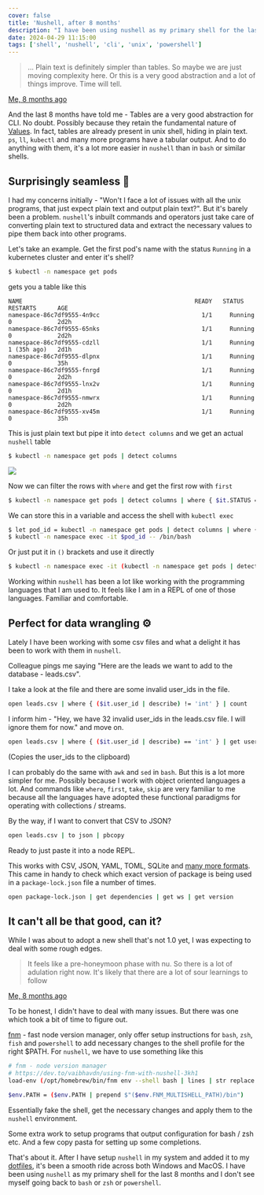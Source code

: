 ```yaml
---
cover: false
title: 'Nushell, after 8 months'
description: "I have been using nushell as my primary shell for the last 8 months and I don't see myself going back to bash or zsh or powershell"
date: 2024-04-29 11:15:00
tags: ['shell', 'nushell', 'cli', 'unix', 'powershell']
---
```


> ... Plain text is definitely simpler than tables. So maybe we are just moving complexity here. Or this is a very good abstraction and a lot of things improve. Time will tell.

[Me, 8 months ago](https://okmanideep.me/i-am-very-excited-about-using-nushell-everyday/)

And the last 8 months have told me - Tables are a very good abstraction for CLI. No doubt. Possibly because they retain the fundamental nature of [Values](https://youtu.be/-6BsiVyC1kM?si=w1U3f4OzdOAT6C55). In fact, tables are already present in unix shell, hiding in plain text. `ps`, `ll`, `kubectl` and many more programs have a tabular output. And to do anything with them, it's a lot more easier in `nushell` than in `bash` or similar shells.

## Surprisingly seamless 🧈
I had my concerns initially - "Won't I face a lot of issues with all the unix programs, that just expect plain text and output plain text?". But it's barely been a problem. `nushell`'s inbuilt commands and operators just take care of converting plain text to structured data and extract the necessary values to pipe them back into other programs.

Let's take an example. Get the first pod's name with the status `Running` in a kubernetes cluster and enter it's shell?

```sh
$ kubectl -n namespace get pods
```
gets you a table like this

```
NAME                                                 READY   STATUS      RESTARTS      AGE
namespace-86c7df9555-4n9cc                             1/1     Running     0             2d2h
namespace-86c7df9555-65nks                             1/1     Running     0             2d2h
namespace-86c7df9555-cdzll                             1/1     Running     1 (35h ago)   2d1h
namespace-86c7df9555-dlpnx                             1/1     Running     0             35h
namespace-86c7df9555-fnrgd                             1/1     Running     0             2d2h
namespace-86c7df9555-lnx2v                             1/1     Running     0             2d1h
namespace-86c7df9555-nmwrx                             1/1     Running     0             2d2h
namespace-86c7df9555-xv45m                             1/1     Running     0             35h
```
This is just plain text but pipe it into `detect columns` and we get an actual `nushell` table

```sh
$ kubectl -n namespace get pods | detect columns
```

<img src="https://imgur.com/k5im8XR.png" style="max-width: 680px;" />

Now we can filter the rows with `where` and get the first row with `first`

```sh
$ kubectl -n namespace get pods | detect columns | where { $it.STATUS == "Running" } | first | get NAME
```

We can store this in a variable and access the shell with `kubectl exec`

```sh
$ let pod_id = kubectl -n namespace get pods | detect columns | where { $it.STATUS == "Running" } | first | get NAME
$ kubectl -n namespace exec -it $pod_id -- /bin/bash
```

Or just put it in `()` brackets and use it directly

```sh
$ kubectl -n namespace exec -it (kubectl -n namespace get pods | detect columns | where { $it.STATUS == "Running" } | first | get NAME) -- /bin/bash
```

Working within `nushell` has been a lot like working with the programming languages that I am used to. It feels like I am in a REPL of one of those languages. Familiar and comfortable.

## Perfect for data wrangling ⚙️
Lately I have been working with some csv files and what a delight it has been to work with them in `nushell`.

Colleague pings me saying "Here are the leads we want to add to the database - leads.csv".

I take a look at the file and there are some invalid user_ids in the file.

```sh
open leads.csv | where { ($it.user_id | describe) != 'int' } | count
```
I inform him - "Hey, we have 32 invalid user_ids in the leads.csv file. I will ignore them for now." and move on.

```sh
open leads.csv | where { ($it.user_id | describe) == 'int' } | get user_id | str join ',' | pbcopy
```
(Copies the user_ids to the clipboard)

I can probably do the same with `awk` and `sed` in `bash`. But this is a lot more simpler for me. Possibly because I work with object oriented languages a lot. And commands like `where`, `first`, `take`, `skip` are very familiar to me because all the languages have adopted these functional paradigms for operating with collections / streams.

By the way, if I want to convert that CSV to JSON?

```sh
open leads.csv | to json | pbcopy
```
Ready to just paste it into a node REPL.

This works with CSV, JSON, YAML, TOML, SQLite and [many more formats](http://www.nushell.sh/book/loading_data.html#opening-files). This came in handy to check which exact version of package is being used in a `package-lock.json` file a number of times.

```sh
open package-lock.json | get dependencies | get ws | get version
```

## It can't all be that good, can it?
While I was about to adopt a new shell that's not 1.0 yet, I was expecting to deal with some rough edges.

> It feels like a pre-honeymoon phase with nu. So there is a lot of adulation right now. It's likely that there are a lot of sour learnings to follow

[Me, 8 months ago](https://okmanideep.me/i-am-very-excited-about-using-nushell-everyday/)

To be honest, I didn't have to deal with many issues. But there was one which took a bit of time to figure out.

[fnm](https://github.com/Schniz/fnm) - fast node version manager, only offer setup instructions for `bash`, `zsh`, `fish` and `powershell` to add necessary changes to the shell profile for the right $PATH. For `nushell`, we have to use something like this

```sh
# fnm - node version manager
# https://dev.to/vaibhavdn/using-fnm-with-nushell-3kh1
load-env (/opt/homebrew/bin/fnm env --shell bash | lines | str replace 'export ' '' | str replace -a '"' '' | split column = | rename name value | where name != "FNM_ARCH" and name != "PATH" | reduce -f {} {|it, acc| $acc | upsert $it.name $it.value })

$env.PATH = ($env.PATH | prepend $"($env.FNM_MULTISHELL_PATH)/bin")
```

Essentially fake the shell, get the necessary changes and apply them to the `nushell` environment.

Some extra work to setup programs that output configuration for bash / zsh etc. And a few copy pasta for setting up some completions.

That's about it. After I have setup `nushell` in my system and added it to my [dotfiles](https://github.com/okmanideep/dotfiles), it's been a smooth ride across both Windows and MacOS. I have been using `nushell` as my primary shell for the last 8 months and I don't see myself going back to `bash` or `zsh` or `powershell`.
